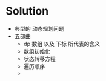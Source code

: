# Solution
  * 典型的 动态规划问题
  * 五部曲
    * dp 数组 以及 下标 所代表的含义
    * 数组初始化
    * 状态转移方程
    * 遍历顺序
    * 
